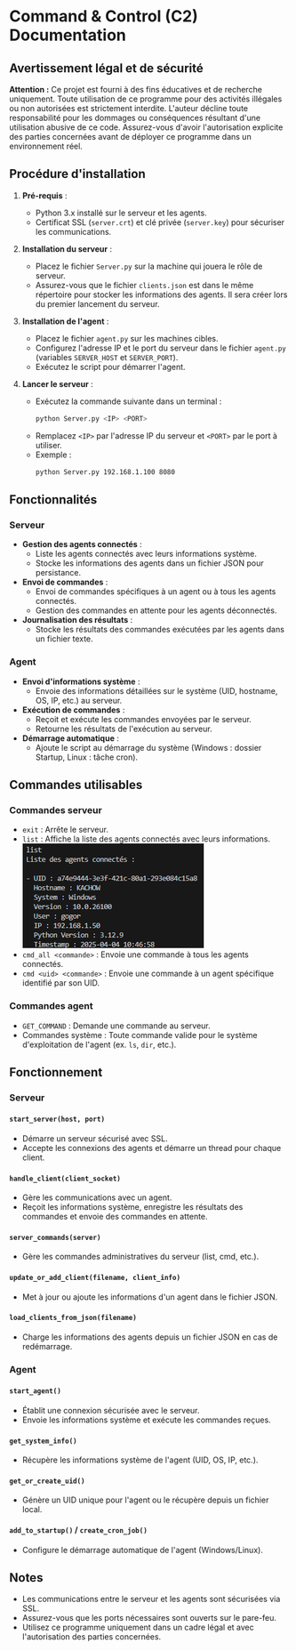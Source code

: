 # Command & Control (C2) Documentation

## Avertissement légal et de sécurité

**Attention :** Ce projet est fourni à des fins éducatives et de recherche uniquement. Toute utilisation de ce programme pour des activités illégales ou non autorisées est strictement interdite. L'auteur décline toute responsabilité pour les dommages ou conséquences résultant d'une utilisation abusive de ce code. Assurez-vous d'avoir l'autorisation explicite des parties concernées avant de déployer ce programme dans un environnement réel.

## Procédure d'installation

1. **Pré-requis** :
   - Python 3.x installé sur le serveur et les agents.
   - Certificat SSL (`server.crt`) et clé privée (`server.key`) pour sécuriser les communications.

2. **Installation du serveur** :
   - Placez le fichier `Server.py` sur la machine qui jouera le rôle de serveur.
   - Assurez-vous que le fichier `clients.json` est dans le même répertoire pour stocker les informations des agents. Il sera créer lors du premier lancement du serveur.

3. **Installation de l'agent** :
   - Placez le fichier `agent.py` sur les machines cibles.
   - Configurez l'adresse IP et le port du serveur dans le fichier `agent.py` (variables `SERVER_HOST` et `SERVER_PORT`).
   - Exécutez le script pour démarrer l'agent.

4. **Lancer le serveur** :
   - Exécutez la commande suivante dans un terminal :
     ```bash
     python Server.py <IP> <PORT>
     ```
   - Remplacez `<IP>` par l'adresse IP du serveur et `<PORT>` par le port à utiliser.
   - Exemple :
     ```bash
     python Server.py 192.168.1.100 8080
     ```

## Fonctionnalités

### Serveur
- **Gestion des agents connectés** :
  - Liste les agents connectés avec leurs informations système.
  - Stocke les informations des agents dans un fichier JSON pour persistance.
- **Envoi de commandes** :
  - Envoi de commandes spécifiques à un agent ou à tous les agents connectés.
  - Gestion des commandes en attente pour les agents déconnectés.
- **Journalisation des résultats** :
  - Stocke les résultats des commandes exécutées par les agents dans un fichier texte.

### Agent
- **Envoi d'informations système** :
  - Envoie des informations détaillées sur le système (UID, hostname, OS, IP, etc.) au serveur.
- **Exécution de commandes** :
  - Reçoit et exécute les commandes envoyées par le serveur.
  - Retourne les résultats de l'exécution au serveur.
- **Démarrage automatique** :
  - Ajoute le script au démarrage du système (Windows : dossier Startup, Linux : tâche cron).

## Commandes utilisables

### Commandes serveur
- `exit` : Arrête le serveur.
- `list` : Affiche la liste des agents connectés avec leurs informations.
![Résulatat de la commande 'list'](list.png)
- `cmd_all <commande>` : Envoie une commande à tous les agents connectés.
- `cmd <uid> <commande>` : Envoie une commande à un agent spécifique identifié par son UID.

### Commandes agent
- `GET_COMMAND` : Demande une commande au serveur.
- Commandes système : Toute commande valide pour le système d'exploitation de l'agent (ex. `ls`, `dir`, etc.).

## Fonctionnement

### Serveur

#### `start_server(host, port)`
- Démarre un serveur sécurisé avec SSL.
- Accepte les connexions des agents et démarre un thread pour chaque client.

#### `handle_client(client_socket)`
- Gère les communications avec un agent.
- Reçoit les informations système, enregistre les résultats des commandes et envoie des commandes en attente.

#### `server_commands(server)`
- Gère les commandes administratives du serveur (list, cmd, etc.).

#### `update_or_add_client(filename, client_info)`
- Met à jour ou ajoute les informations d'un agent dans le fichier JSON.

#### `load_clients_from_json(filename)`
- Charge les informations des agents depuis un fichier JSON en cas de redémarrage.

### Agent

#### `start_agent()`
- Établit une connexion sécurisée avec le serveur.
- Envoie les informations système et exécute les commandes reçues.

#### `get_system_info()`
- Récupère les informations système de l'agent (UID, OS, IP, etc.).

#### `get_or_create_uid()`
- Génère un UID unique pour l'agent ou le récupère depuis un fichier local.

#### `add_to_startup()` / `create_cron_job()`
- Configure le démarrage automatique de l'agent (Windows/Linux).

## Notes
- Les communications entre le serveur et les agents sont sécurisées via SSL.
- Assurez-vous que les ports nécessaires sont ouverts sur le pare-feu.
- Utilisez ce programme uniquement dans un cadre légal et avec l'autorisation des parties concernées.
